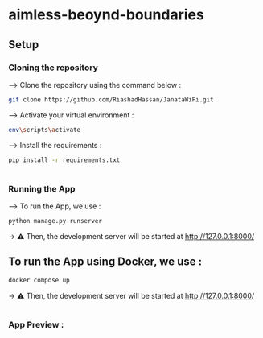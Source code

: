 # aimless-beoynd-boundaries
## Setup
### Cloning the repository

--> Clone the repository using the command below :
```bash
git clone https://github.com/RiashadHassan/JanataWiFi.git

```

--> Activate your virtual environment :
```bash
env\scripts\activate

```

--> Install the requirements :
```bash
pip install -r requirements.txt

```

#

### Running the App

--> To run the App, we use :
```bash
python manage.py runserver

```

-> ⚠ Then, the development server will be started at http://127.0.0.1:8000/

 ## To run the App using Docker, we use :
```bash
docker compose up

```
-> ⚠ Then, the development server will be started at http://127.0.0.1:8000/
#

### App Preview :






